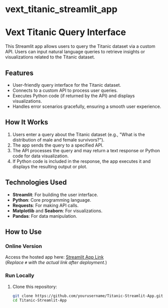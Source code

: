 # vext_titanic_streamlit_app

# Vext Titanic Query Interface

This Streamlit app allows users to query the Titanic dataset via a custom API. Users can input natural language queries to retrieve insights or visualizations related to the Titanic dataset.

## Features
- User-friendly query interface for the Titanic dataset.
- Connects to a custom API to process user queries.
- Executes Python code (if returned by the API) and displays visualizations.
- Handles error scenarios gracefully, ensuring a smooth user experience.

## How It Works
1. Users enter a query about the Titanic dataset (e.g., "What is the distribution of male and female survivors?").
2. The app sends the query to a specified API.
3. The API processes the query and may return a text response or Python code for data visualization.
4. If Python code is included in the response, the app executes it and displays the resulting output or plot.

## Technologies Used
- **Streamlit**: For building the user interface.
- **Python**: Core programming language.
- **Requests**: For making API calls.
- **Matplotlib** and **Seaborn**: For visualizations.
- **Pandas**: For data manipulation.

## How to Use
### Online Version
Access the hosted app here: [Streamlit App Link](#)  
(*Replace `#` with the actual link after deployment.*)

### Run Locally
1. Clone this repository:
   ```bash
   git clone https://github.com/yourusername/Titanic-Streamlit-App.git
   cd Titanic-Streamlit-App
